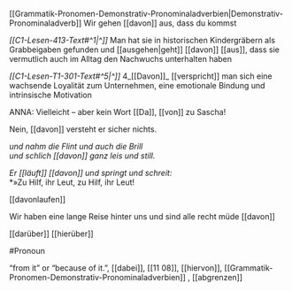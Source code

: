 [[Grammatik-Pronomen-Demonstrativ-Pronominaladverbien|Demonstrativ-Pronominaladverb]]
Wir gehen [[davon]] aus, dass du kommst

*[[C1-Lesen-413-Text#^1|^]]* Man hat sie in historischen Kindergräbern als Grabbeigaben gefunden und [[ausgehen|geht]] [[davon]] [[aus]], dass sie vermutlich auch im Alltag den Nachwuchs unterhalten haben

*[[C1-Lesen-T1-301-Text#^5|^]]* 4_[[Davon]]_  [[verspricht]] man sich eine wachsende Loyalität zum Unternehmen, eine emotionale Bindung und intrinsische Motivation

ANNA: Vielleicht – aber kein Wort [[Da]], [[von]] zu Sascha!

Nein, [[davon]] versteht er sicher nichts.

_und nahm die Flint und auch die Brill_  
_und schlich [[davon]] ganz leis und still._

_Er [[läuft]] [[davon]] und springt und schreit:_  
\*»Zu Hilf, ihr Leut, zu Hilf, ihr Leut!

[[davonlaufen]]

Wir haben eine lange Reise hinter uns und sind alle recht müde [[davon]]

[[darüber]]
[[hierüber]]

#Pronoun

“from it” or “because of it.”, [[dabei]], [[11 08]], [[hiervon]], [[Grammatik-Pronomen-Demonstrativ-Pronominaladverbien]]
, [[abgrenzen]]